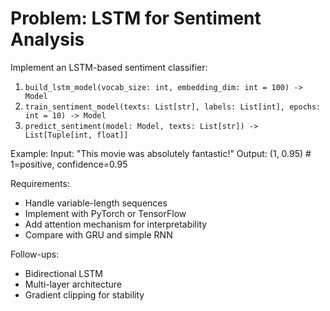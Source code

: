 # Problem: LSTM for Sentiment Analysis

Implement an LSTM-based sentiment classifier:
1. `build_lstm_model(vocab_size: int, embedding_dim: int = 100) -> Model`
2. `train_sentiment_model(texts: List[str], labels: List[int], epochs: int = 10) -> Model`
3. `predict_sentiment(model: Model, texts: List[str]) -> List[Tuple[int, float]]`

Example:
Input: "This movie was absolutely fantastic!"
Output: (1, 0.95)  # 1=positive, confidence=0.95

Requirements:
- Handle variable-length sequences
- Implement with PyTorch or TensorFlow
- Add attention mechanism for interpretability
- Compare with GRU and simple RNN

Follow-ups:
- Bidirectional LSTM
- Multi-layer architecture
- Gradient clipping for stability
